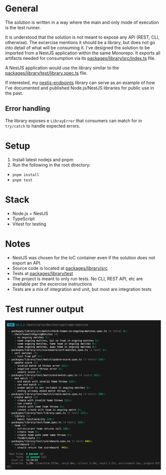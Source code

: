 # General

The solution is written in a way where the main and only mode of execution is the test runner.

It is understood that the solution is not meant to expose any API (REST, CLI, otherwise). The excercise mentions it should be a library, but does not go into detail of what will be consuming it. I've designed the solution to be imported from a NestJS application within the same Monorepo. It exports all artifacts needed for consumption via its [packages/library/src/index.ts](packages/library/src/index.ts) file.

A NestJS application would use the library similar to the [packages/library/test/library.spec.ts](packages/library/test/library.spec.ts) file.

If interested, my [nestjs-endpoints](https://github.com/rhyek/nestjs-endpoints) library can serve as an example of how I've documented and published Node.js/NestJS libraries for public use in the past.

## Error handling

The library exposes e `LibrayError` that consumers can match for in `try/catch` to handle expected errors.

# Setup

1. Install latest nodejs and pnpm
2. Run the following in the root directory:

- `pnpm install`
- `pnpm test`

# Stack

- Node.js + NestJS
- TypeScript
- Vitest for testing

# Notes

- NestJS was chosen for the IoC container even if the solution does not export an API.
- Source code is located at [packages/library/src](packages/library/src/)
- Tests at [packages/library/test](packages/library/test/)
- The project is meant to only run tests. No CLI, REST API, etc are available per the excercise instructions
- Tests are a mix of integration and unit, but most are integration tests

# Test runner output

![Test Runner Output](./assets/test-output.png)
